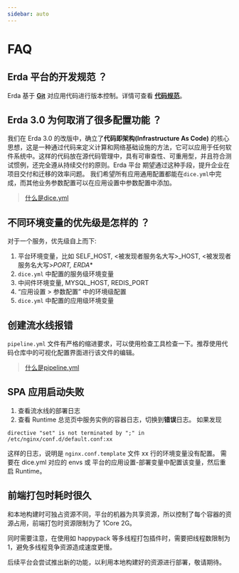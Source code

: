 ```yaml
---
sidebar: auto
---
```


# FAQ

## Erda 平台的开发规范 ？

Erda 基于 [**Git**](https://git-scm.com/book/zh/v2/%E8%B5%B7%E6%AD%A5-%E5%85%B3%E4%BA%8E%E7%89%88%E6%9C%AC%E6%8E%A7%E5%88%B6) 对应用代码进行版本控制。详情可查看 [**代码规范**](/spec/code-manage.md)。

## Erda 3.0 为何取消了很多配置功能 ？

我们在 Erda 3.0 的改版中，确立了**代码即架构(Infrastructure As Code)** 的核心思想，这是一种通过代码来定义计算和网络基础设施的方法，它可以应用于任何软件系统中。这样的代码放在源代码管理中，具有可审查性、可重用型，并且符合测试惯例，还完全遵从持续交付的原则。Erda 平台 期望通过这种手段，提升企业在项目交付和迁移的效率问题。
我们希望所有应用通用配置都能在`dice.yml`中完成，而其他业务参数配置可以在应用设置中参数配置中添加。

> [什么是dice.yml](/latest/manual/deploy/dice-yml.html)

## 不同环境变量的优先级是怎样的 ？
对于一个服务，优先级自上而下:

1. 平台环境变量，比如 SELF_HOST, <被发现者服务名大写>_HOST, <被发现者服务名大写>_PORT, ERDA_*
2. `dice.yml` 中配置的服务级环境变量
3. 中间件环境变量, MYSQL_HOST, REDIS_PORT
4. “应用设置 > 参数配置” 中的环境级配置
5. `dice.yml` 中配置的应用级环境变量

## 创建流水线报错

`pipeline.yml` 文件有严格的缩进要求，可以使用检查工具检查一下。推荐使用代码仓库中的可视化配置界面进行该文件的编辑。

> [什么是pipeline.yml](/latest/manual/deploy/pipeline.html)

## SPA 应用启动失败

1. 查看流水线的部署日志
2. 查看 Runtime 总览页中服务实例的容器日志，切换到**错误**日志。
如果发现

```nginx
directive "set" is not terminated by ";" in /etc/nginx/conf.d/default.conf:xx
```

这样的日志，说明是 `nginx.conf.template` 文件 xx 行的环境变量没有配置。
需要在 dice.yml 对应的 envs 或 平台的应用设置-部署变量中配置该变量，然后重启 Runtime。

## 前端打包时耗时很久

和本地构建时可独占资源不同，平台的机器为共享资源，所以控制了每个容器的资源占用，前端打包时资源限制为了 1Core 2G。

同时需要注意，在使用如 happypack 等多线程打包插件时，需要把线程数限制为1，避免多线程竞争资源造成速度更慢。

后续平台会尝试推出新的功能，以利用本地构建好的资源进行部署，敬请期待。